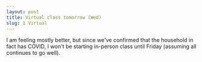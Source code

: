 ```yaml
---
layout: post
title: Virtual class tomorrow (Wed)
slug: 1 Virtual
---
```


I am feeling mostly better, but since we've confirmed that the household in fact has COVID, I won't be starting in-person class until Friday (assuming all continues to go well).
